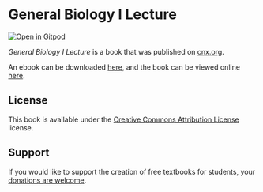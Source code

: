 # General Biology I Lecture

[![Open in Gitpod](https://gitpod.io/button/open-in-gitpod.svg)](https://gitpod.io/from-referrer/)

_General Biology I Lecture_ is a book that was published on [cnx.org](https://cnx.org/).

An ebook can be downloaded [here](https://github.com/cnx-user-books/cnxbook-general-biology-i-lecture/releases/latest), and the book can be viewed online [here](https://github.com/cnx-user-books/cnxbook-general-biology-i-lecture/releases/latest).

## License
This book is available under the [Creative Commons Attribution License](./LICENSE) license.

## Support
If you would like to support the creation of free textbooks for students, your [donations are welcome](https://riceconnect.rice.edu/donation/support-openstax-banner).
